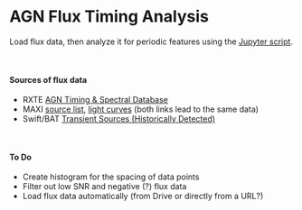 # AGN Flux Timing Analysis
Load flux data, then analyze it for periodic features using the [Jupyter script](https://colab.research.google.com/drive/1dE4RIztuHOyESiAoxBiUjtdFmgXicig-).

<br>

#### Sources of flux data
* RXTE [AGN Timing & Spectral Database](https://cass.ucsd.edu/~rxteagn/)
* MAXI [source list](http://maxi.riken.jp/top/slist.html), [light curves](http://maxi.riken.jp/top/lc.html) (both links lead to the same data)
* Swift/BAT [Transient Sources (Historically Detected)](https://swift.gsfc.nasa.gov/results/transients/BAT_detected.html)

<br>

#### To Do
* Create histogram for the spacing of data points
* Filter out low SNR and negative (?) flux data
* Load flux data automatically (from Drive or directly from a URL?)
